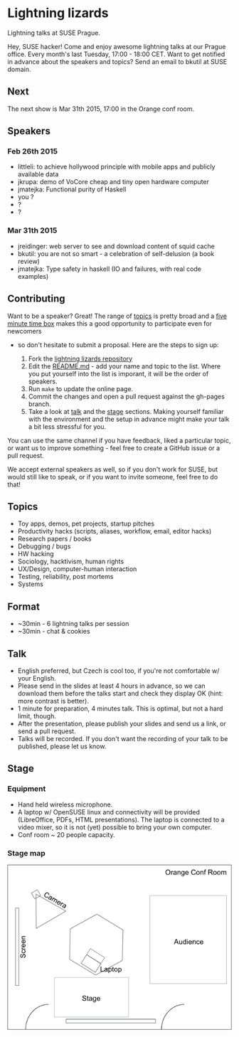 <link rel="stylesheet" href="markdown.css"></link>

# Lightning lizards

Lightning talks at SUSE Prague.

Hey, SUSE hacker! Come and enjoy awesome lightning talks at our Prague office.
Every month's last Tuesday, 17:00 - 18:00 CET. Want to get notified in advance
about the speakers and topics? Send an email to bkutil at SUSE domain.

## Next

The next show is Mar 31th 2015, 17:00 in the Orange conf room.

## Speakers

### Feb 26th 2015

 - littleli: to achieve hollywood principle with mobile apps and publicly available data
 - jkrupa: demo of VoCore cheap and tiny open hardware computer
 - jmatejka: Functional purity of Haskell
 - you ?
 - ?
 - ?

### Mar 31th 2015

 - jreidinger: web server to see and download content of squid cache
 - bkutil: you are not so smart - a celebration of self-delusion (a book review)
 - jmatejka: Type safety in haskell (IO and failures, with real code examples)

<h2><a name="contributing">Contributing</a></h2>

Want to be a speaker? Great! The range of [topics](#topics) is pretty broad and a [five
minute time box](#format) makes this a good opportunity to participate even for newcomers
- so don't hesitate to submit a proposal. Here are the steps to sign up:

  1. Fork the [lightning lizards repository](https://github.com/bkutil/lightning-lizards)
  1. Edit the [README.md](https://github.com/bkutil/lightning-lizards/blob/gh-pages/README.md) -
     add your name and topic to the list. Where you put yourself into the list is imporant,
     it will be the order of speakers.
  1. Run `make` to update the online page.
  1. Commit the changes and open a pull request against the gh-pages branch.
  1. Take a look at [talk](#talk) and the [stage](#stage)
     sections. Making yourself familiar with the environment and the setup in advance
     might make your talk a bit less stressful for you.

You can use the same channel if you have feedback, liked a particular topic, or
want us to improve something - feel free to create a GitHub issue or a pull
request.

We accept external speakers as well, so if you don't work for SUSE, but would
still like to speak, or if you want to invite someone, feel free to do that!

<h2><a name="topics">Topics</a></h2>

  - Toy apps, demos, pet projects, startup pitches
  - Productivity hacks (scripts, aliases, workflow, email, editor hacks)
  - Research papers / books
  - Debugging / bugs
  - HW hacking
  - Sociology, hacktivism, human rights
  - UX/Design, computer-human interaction
  - Testing, reliability, post mortems
  - Systems

<h2><a name="format">Format</a></h2>

  - ~30min - 6 lightning talks per session
  - ~30min - chat & cookies

<h2><a name="talk">Talk</a></h2>

  - English preferred, but Czech is cool too, if you're not comfortable w/ your English.
  - Please send in the slides at least 4 hours in advance, so we can download
    them before the talks start and check they display OK (hint: more contrast is
    better).
  - 1 minute for preparation, 4 minutes talk. This is optimal, but not a hard limit, though.
  - After the presentation, please publish your slides and send us a link, or send a pull request.
  - Talks will be recorded. If you don't want the recording of your talk to be
    published, please let us know.

<h2><a name="stage">Stage</a></h2>

### Equipment

  - Hand held wireless microphone.
  - A laptop w/ OpenSUSE linux and connectivity will be provided (LibreOffice, PDFs, HTML presentations).
    The laptop is connected to a video mixer, so it is not (yet) possible
    to bring your own computer.
  - Conf room ~ 20 people capacity.

### Stage map

![Orange conf room stage map](./images/stage_map.png)
